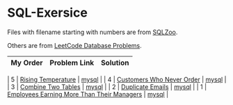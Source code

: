 # SQL-Exersice

Files with filename starting with numbers are from [SQLZoo](http://sqlzoo.net).

Others are from [LeetCode Database Problems](https://leetcode.com/problemset/database/).

|My Order|Problem Link   | Solution  |
|--:|---|---|

|  5 |  [Rising Temperature](https://leetcode.com/problems/rising-temperature/) | [mysql](https://github.com/jasonlei-chn/SQL-Excersice/blob/master/rising-temperature.sql)  |
|  4 |  [Customers Who Never Order](https://leetcode.com/problems/customers-who-never-order/) | [mysql](https://github.com/jasonlei-chn/SQL-Excersice/blob/master/customers-who-never-order.sql)  |
|  3 |  [Combine Two Tables](https://leetcode.com/problems/combine-two-tables/) | [mysql](https://github.com/jasonlei-chn/SQL-Excersice/blob/master/combine-two-tables.sql)  |
|  2 |  [Duplicate Emails](https://leetcode.com/problems/duplicate-emails/) | [mysql](https://github.com/jasonlei-chn/SQL-Excersice/blob/master/duplicate-emails.sql)  |
|  1 |  [Employees Earning More Than Their Managers](https://leetcode.com/problems/employees-earning-more-than-their-managers/) | [mysql](https://github.com/jasonlei-chn/SQL-Excersice/blob/master/employees-earning-more-than-their-managers.sql)  |

